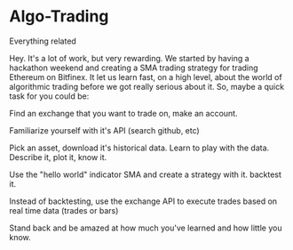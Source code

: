 # Algo-Trading
Everything related

Hey. It's a lot of work, but very rewarding. We started by having a hackathon weekend and creating a SMA trading strategy for trading 
Ethereum on Bitfinex. It let us learn fast, on a high level, about the world of algorithmic trading before we got really serious about it.
So, maybe a quick task for you could be:

Find an exchange that you want to trade on, make an account.

Familiarize yourself with it's API (search github, etc)

Pick an asset, download it's historical data. Learn to play with the data. Describe it, plot it, know it.

Use the "hello world" indicator SMA and create a strategy with it. backtest it.

Instead of backtesting, use the exchange API to execute trades based on real time data (trades or bars)

Stand back and be amazed at how much you've learned and how little you know.
